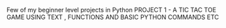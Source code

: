 Few of my beginner level projects in Python
PROJECT 1 - A TIC TAC TOE GAME USING TEXT , FUNCTIONS AND BASIC PYTHON COMMANDS ETC
